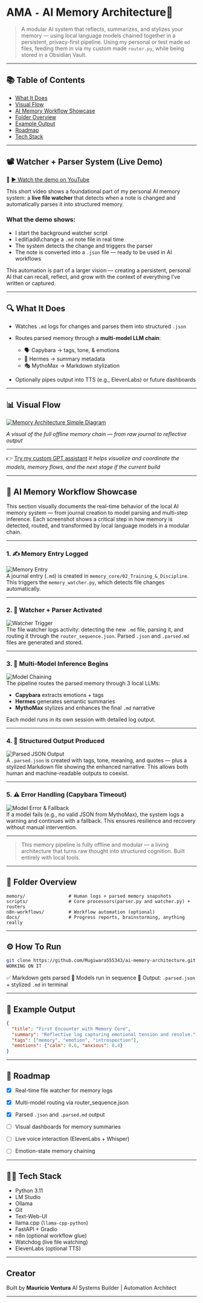 # AMA `-` AI Memory Architecture🧠

> A modular AI system that reflects, summarizes, and stylizes your memory — using local language models chained together in a persistent, privacy-first pipeline. Using my personal or test made `md` files, feeding them in via my custom made `router.py`, while being stored in a Obsidian Vault.

---

## 📚 Table of Contents

- [What It Does](#-what-it-does)
- [Visual Flow](#-visual-flow)
- [AI Memory Workflow Showcase](#-ai-memory-workflow-showcase)
- [Folder Overview](#-folder-overview)
- [Example Output](#-example-output)
- [Roadmap](#-roadmap)
- [Tech Stack](https://github.com/Mugiwara555343/ai-memory-architecture/tree/main?tab=readme-ov-file#%EF%B8%8F%EF%B8%8F-tech-stack)

---

## 📽️ Watcher + Parser System (Live Demo)

🔗 [▶️ Watch the demo on YouTube](https://www.youtube.com/watch?v=XArldnlAzNk&list=PLJZZVgAZEPgRKOkU9iObWylXccGp8RQKH&index=1)

This short video shows a foundational part of my personal AI memory system: a **live file watcher** that detects when a note is changed and automatically parses it into structured memory.

### What the demo shows:
- I start the background watcher script
- I edit\add\change a `.md` note file in real time
- The system detects the change and triggers the parser
- The note is converted into a `.json` file — ready to be used in AI workflows

This automation is part of a larger vision — creating a persistent, personal AI that can recall, reflect, and grow with the context of everything I’ve written or captured.

---

## 🔍 What It Does

* Watches `.md` logs for changes and parses them into structured `.json`
* Routes parsed memory through a **multi-model LLM chain**:

  * 🗣️ Capybara → tags, tone, & emotions
  * 🧠 Hermes → summary metadata
  * 🎭 MythoMax → Markdown stylization
* Optionally pipes output into TTS (e.g., ElevenLabs) or future dashboards

----


## 📊 Visual Flow

[![Memory Architecture Simple Diagram](./docs/memory_flow_diagram_dark(2).png)](./docs/memory_flow_diagram_dark(2).png)

*A visual of the full offline memory chain — from raw journal to reflective output*

---

👉 [Try my custom GPT assistant](https://chatgpt.com/g/g-686d56d1a8048191bd32fdb5704d2eb4-memoryarchitect-gpt?model=o4-mini)
*It helps visualize and coordinate the models, memory flows, and the next stage if the current build*


---


## 🧠 AI Memory Workflow Showcase

This section visually documents the real-time behavior of the local AI memory system — from journal creation to model parsing and multi-step inference. Each screenshot shows a critical step in how memory is detected, routed, and transformed by local language models in a modular chain.

---

### 1. ✍️ Memory Entry Logged

![Memory Entry](./docs/images/Screenshot-2025-07-12-035005.png)  
A journal entry (`.md`) is created in `memory_core/02_Training_&_Discipline`. This triggers the `memory_watcher.py`, which detects file changes automatically.

---

### 2. 🔁 Watcher + Parser Activated

![Watcher Trigger](./docs/images/Screenshot-2025-07-12-040512.png)  
The file watcher logs activity: detecting the new `.md` file, parsing it, and routing it through the `router_sequence.json`. Parsed `.json` and `.parsed.md` files are generated and stored.

---

### 3. 🧠 Multi-Model Inference Begins

![Model Chaining](./docs/images/Screenshot-2025-07-12-114321.png)  
The pipeline routes the parsed memory through 3 local LLMs:
- **Capybara** extracts emotions + tags  
- **Hermes** generates semantic summaries  
- **MythoMax** stylizes and enhances the final `.md` narrative  

Each model runs in its own session with detailed log output.

---

### 4. 📄 Structured Output Produced

![Parsed JSON Output](./docs/images/Screenshot-2025-07-12-202332.png)  
A `.parsed.json` is created with tags, tone, meaning, and quotes — plus a stylized Markdown file showing the enhanced narrative. This allows both human and machine-readable outputs to coexist.

---

### 5. ⚠️ Error Handling (Capybara Timeout)

![Model Error & Fallback](./docs/images/Screenshot-2025-07-12-213427.png)  
If a model fails (e.g., no valid JSON from MythoMax), the system logs a warning and continues with a fallback. This ensures resilience and recovery without manual intervention.

---

> This memory pipeline is fully offline and modular — a living architecture that turns raw thought into structured cognition. Built entirely with local tools.

---

## 📂 Folder Overview

```
memory/                # Human logs + parsed memory snapshots
scripts/               # Core processors(parser.py and watcher.py) + routers
n8n-workflows/         # Workflow automation (optional)
docs/                  # Progress reports, brainstorming, anything really
```

---

## ⚙️ How To Run

```bash
git clone https://github.com/Mugiwara555343/ai-memory-architecture.git
WORKING ON IT
```

✅ Markdown gets parsed
🧠 Models run in sequence
📄 Output: `.parsed.json` + stylized `.md` in terminal

---

## 📆 Example Output

```json
{
  "title": "First Encounter with Memory Core",
  "summary": "Reflective log capturing emotional tension and resolve.",
  "tags": ["memory", "emotion", "introspection"],
  "emotions": {"calm": 0.6, "anxious": 0.4}
}
```

---


## 🧱 Roadmap

- [x] Real-time file watcher for memory logs
- [x] Multi-model routing via router_sequence.json
- [x] Parsed `.json` and `.parsed.md` output
- [ ] Visual dashboards for memory summaries
- [ ] Live voice interaction (ElevenLabs + Whisper)
- [ ] Emotion-state memory chaining


---

## 👷️‍♂️ Tech Stack

* Python 3.11
* LM Studio
* Ollama
* Git
* Text-Web-UI
* llama.cpp (`llama-cpp-python`)
* FastAPI + Gradio
* n8n (optional workflow glue)
* Watchdog (live file watching)
* ElevenLabs (optional TTS)

---

## Creator

Built by **Mauricio Ventura**
AI Systems Builder | Automation Architect


---
